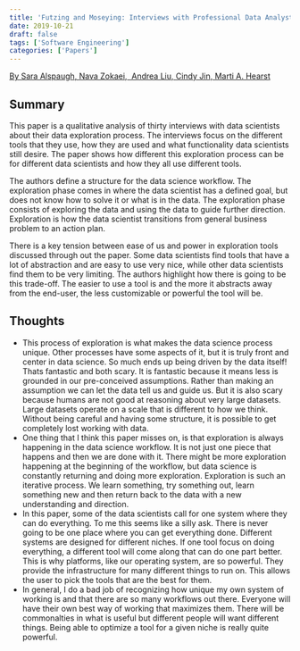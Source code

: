 ```yaml
---
title: 'Futzing and Moseying: Interviews with Professional Data Analysts on Exploration Practices'
date: 2019-10-21
draft: false
tags: ['Software Engineering']
categories: ['Papers']
---
```


[By Sara Alspaugh, Nava Zokaei,  Andrea Liu, Cindy Jin, Marti A. Hearst](http://people.ischool.berkeley.edu/~hearst/papers/vast2018.pdf)

## Summary

This paper is a qualitative analysis of thirty interviews with data scientists about their data exploration process. The interviews focus on the different tools that they use, how they are used and what functionality data scientists still desire. The paper shows how different this exploration process can be for different data scientists and how they all use different tools. 

The authors define a structure for the data science workflow. The exploration phase comes in where the data scientist has a defined goal, but does not know how to solve it or what is in the data. The exploration phase consists of exploring the data and using the data to guide further direction. Exploration is how the data scientist transitions from general business problem to an action plan. 

There is a key tension between ease of us and power in exploration tools discussed through out the paper. Some data scientists find tools that have a lot of abstraction and are easy to use very nice, while other data scientists find them to be very limiting. The authors highlight how there is going to be this trade-off. The easier to use a tool is and the more it abstracts away from the end-user, the less customizable or powerful the tool will be. 

## Thoughts

*   This process of exploration is what makes the data science process unique. Other processes have some aspects of it, but it is truly front and center in data science. So much ends up being driven by the data itself! Thats fantastic and both scary. It is fantastic because it means less is grounded in our pre-conceived assumptions. Rather than making an assumption we can let the data tell us and guide us. But it is also scary because humans are not good at reasoning about very large datasets. Large datasets operate on a scale that is different to how we think. Without being careful and having some structure, it is possible to get completely lost working with data. 
*   One thing that I think this paper misses on, is that exploration is always happening in the data science workflow. It is not just one piece that happens and then we are done with it. There might be more exploration happening at the beginning of the workflow, but data science is constantly returning and doing more exploration. Exploration is such an iterative process. We learn something, try something out, learn something new and then return back to the data with a new understanding and direction. 
*   In this paper, some of the data scientists call for one system where they can do everything. To me this seems like a silly ask. There is never going to be one place where you can get everything done. Different systems are designed for different niches. If one tool focus on doing everything, a different tool will come along that can do one part better. This is why platforms, like our operating system, are so powerful. They provide the infrastructure for many different things to run on. This allows the user to pick the tools that are the best for them. 
*   In general, I do a bad job of recognizing how unique my own system of working is and that there are so many workflows out there. Everyone will have their own best way of working that maximizes them. There will be commonalties in what is useful but different people will want different things. Being able to optimize a tool for a given niche is really quite powerful.